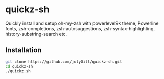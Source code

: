 # quickz-sh

Quickly install and setup oh-my-zsh with powerlevel9k theme, Powerline fonts, zsh-completions, zsh-autosuggestions, zsh-syntax-highlighting, history-substring-search etc.

## Installation
``` bash
git clone https://github.com/jotyGill/quickz-sh.git
cd quickz-sh
./quickz.sh
```
